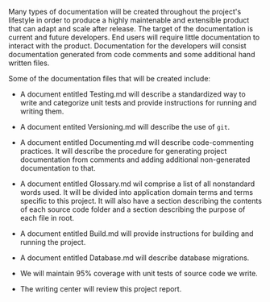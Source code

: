 
Many types of documentation will be created throughout the project's lifestyle in order to produce a highly maintenable and extensible product that can adapt and scale after release. The target of the documentation is current and future developers. End users will require little documentation to interact with the product. Documentation for the developers will consist documentation generated from code comments and some additional hand written files. 

Some of the documentation files that will be created include: 

- A document entitled Testing.md will describe a standardized way to write and categorize unit tests and provide instructions for running and writing them.

- A document entited Versioning.md will describe the use of `git`.

- A document entitled Documenting.md will describe code-commenting practices. It will describe the procedure for generating project documentation from comments and adding additional non-generated documentation to that.

- A document entitled Glossary.md wil comprise a list of all nonstandard words used. It will be divided into application domain terms and terms specific to this project. It will also have a section describing the contents of each source code folder and a section describing the purpose of each file in root.

- A document entitled Build.md will provide instructions for building and running the project.

- A document entitled Database.md will describe database migrations.

- We will maintain 95% coverage with unit tests of source code we write.

- The writing center will review this project report.



